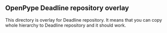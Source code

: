 ## OpenPype Deadline repository overlay

 This directory is overlay for Deadline repository. It means that you can copy whole hierarchy to Deadline repository and it should work.
